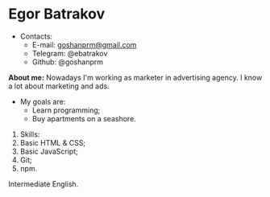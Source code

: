 # Egor Batrakov

* Contacts:
  * E-mail: goshanprm@gmail.com
  * Telegram: @ebatrakov
  * Github: @goshanprm

**About me:**
Nowadays I'm working as marketer in advertising agency.
I know a lot about marketing and ads.
* My goals are:
  * Learn programming;
  * Buy apartments on a seashore.

1. Skills:
  1. Basic HTML & CSS;
  2. Basic JavaScript;
  3. Git;
  4. npm.

Intermediate English.
